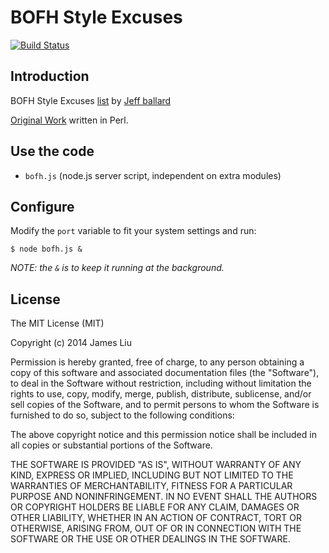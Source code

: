 BOFH Style Excuses
======

[![Build Status](https://travis-ci.org/jamesliu96/bofh.png)](https://travis-ci.org/jamesliu96/bofh)

Introduction
------

BOFH Style Excuses [list](https://raw.githubusercontent.com/jamesliu96/bofh/master/excuses) by [Jeff ballard](http://pages.cs.wisc.edu/~ballard/)

[Original Work](http://pages.cs.wisc.edu/~ballard/bofh/bofhserver.pl) written in Perl.

Use the code
------

- `bofh.js` (node.js server script, independent on extra modules)

Configure
------

Modify the `port` variable to fit your system settings and run:

```
$ node bofh.js &
```

_NOTE: the `&` is to keep it running at the background._

License
------

The MIT License (MIT)

Copyright (c) 2014 James Liu

Permission is hereby granted, free of charge, to any person obtaining a copy of
this software and associated documentation files (the "Software"), to deal in
the Software without restriction, including without limitation the rights to
use, copy, modify, merge, publish, distribute, sublicense, and/or sell copies of
the Software, and to permit persons to whom the Software is furnished to do so,
subject to the following conditions:

The above copyright notice and this permission notice shall be included in all
copies or substantial portions of the Software.

THE SOFTWARE IS PROVIDED "AS IS", WITHOUT WARRANTY OF ANY KIND, EXPRESS OR
IMPLIED, INCLUDING BUT NOT LIMITED TO THE WARRANTIES OF MERCHANTABILITY, FITNESS
FOR A PARTICULAR PURPOSE AND NONINFRINGEMENT. IN NO EVENT SHALL THE AUTHORS OR
COPYRIGHT HOLDERS BE LIABLE FOR ANY CLAIM, DAMAGES OR OTHER LIABILITY, WHETHER
IN AN ACTION OF CONTRACT, TORT OR OTHERWISE, ARISING FROM, OUT OF OR IN
CONNECTION WITH THE SOFTWARE OR THE USE OR OTHER DEALINGS IN THE SOFTWARE.
